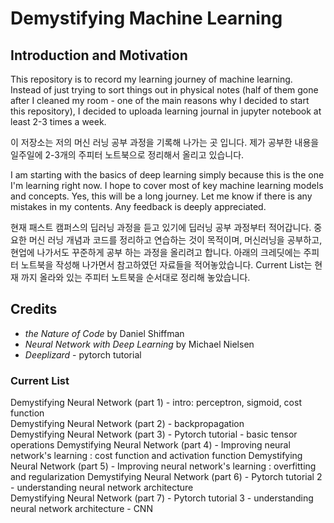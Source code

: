 # Demystifying Machine Learning

## Introduction and Motivation

This repository is to record my learning journey of machine learning. Instead of just trying to sort things out in physical notes (half of them gone after I cleaned my room - one of the main reasons why I decided to start this repository), I decided to uploada learning journal in jupyter notebook at least 2-3 times a week.

이 저장소는 저의 머신 러닝 공부 과정을 기록해 나가는 곳 입니다. 제가 공부한 내용을 일주일에 2-3개의 주피터 노트북으로 정리해서 올리고 있습니다.

I am starting with the basics of deep learning simply because this is the one I'm learning right now. I hope to cover most of key machine learning models and concepts. Yes, this will be a long journey. Let me know if there is any mistakes in my contents. Any feedback is deeply appreciated.

현재 패스트 캠퍼스의 딥러닝 과정을 듣고 있기에 딥러닝 공부 과정부터 적어갑니다. 중요한 머신 러닝 개념과 코드를 정리하고 연습하는 것이 목적이며, 머신러닝을 공부하고, 현업에 나가서도 꾸준하게 공부 하는 과정을 올리려고 합니다. 아래의 크레딧에는 주피터 노트북을 작성해 나가면서 참고하였던 자료들을 적어놓았습니다. Current List는 현재 까지 올라와 있는 주피터 노트북을 순서대로 정리해 놓았습니다. 

## Credits
- *the Nature of Code* by Daniel Shiffman  
- *Neural Network with Deep Learning* by Michael Nielsen  
- *Deeplizard* - pytorch tutorial

### Current List
Demystifying Neural Network (part 1) - intro: perceptron, sigmoid, cost function  
Demystifying Neural Network (part 2) - backpropagation  
Demystifying Neural Network (part 3) - Pytorch tutorial - basic tensor operations
Demystifying Neural Network (part 4) - Improving neural network's learning : cost function and activation function
Demystifying Neural Network (part 5) - Improving neural network's learning : overfitting and regularization
Demystifying Neural Network (part 6) - Pytorch tutorial 2 - understanding neural network architecture  
Demystifying Neural Network (part 7) - Pytorch tutorial 3 - understanding neural network architecture - CNN




